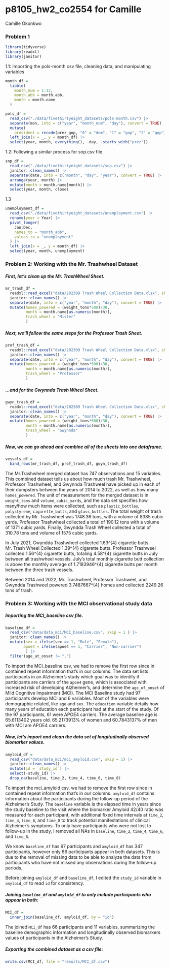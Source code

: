 p8105_hw2_co2554 for Camille
================
Camille Okonkwo

### Problem 1

``` r
library(tidyverse)
library(readxl)
library(janitor)
```

1.1: Importing the pols-month csv file, cleaning data, and manipulating
variables

``` r
month_df = 
  tibble(
    month_num = 1:12,
    month_abb = month.abb,
    month = month.name
  )

pols_df = 
  read_csv("./data/fivethirtyeight_datasets/pols-month.csv") |>
  separate(mon, into = c("year", "month_num", "day"), convert = TRUE) |>
  mutate(
    president = recode(prez_gop, "0" = "dem", "1" = "gop", "2" = "gop")) |>
  left_join(x = _, y = month_df) |> 
  select(year, month, everything(), -day, -starts_with("prez")) 
```

1.2: Following a similar process for snp.csv file.

``` r
snp_df =
  read_csv("./data/fivethirtyeight_datasets/snp.csv") |>
  janitor::clean_names() |>
  separate(date, into = c("month", "day", "year"), convert = TRUE) |>
  arrange(year, month) |>
  mutate(month = month.name[month]) |>
  select(year, month, close) 
```

1.3

``` r
unemployment_df = 
  read_csv("./data/fivethirtyeight_datasets/unemployment.csv") |>
  rename(year = Year) |>
  pivot_longer(
    Jan:Dec, 
    names_to = "month_abb",
    values_to = "unemployment"
  ) |> 
  left_join(x = _, y = month_df) |> 
  select(year, month, unemployment)
```

### Problem 2: Working with the Mr. Trashwheel Dataset

##### First, let’s clean up the Mr. TrashWheel Sheet.

``` r
mr_trash_df =
  readxl::read_excel("data/202309 Trash Wheel Collection Data.xlsx", sheet = "Mr. Trash Wheel", range = "A2:N549") |>
  janitor::clean_names() |>
  separate(date, into = c("year", "month", "day"), convert = TRUE) |>
  mutate(homes_powered = (weight_tons*500)/30, 
         month = month.name[as.numeric(month)],
         trash_wheel = "Mister"
         )
```

##### Next, we’ll follow the same steps for the Professor Trash Sheet.

``` r
prof_trash_df =
  readxl::read_excel("data/202309 Trash Wheel Collection Data.xlsx", sheet = "Professor Trash Wheel", range = "A2:M96") |>
  janitor::clean_names() |>
  separate(date, into = c("year", "month", "day"), convert = TRUE) |>
  mutate(homes_powered = (weight_tons*500)/30,
         month = month.name[as.numeric(month)],
         trash_wheel = "Professor"
         )
```

##### …and for the Gwynnda Trash Wheel Sheet.

``` r
gwyn_trash_df =
  readxl::read_excel("data/202309 Trash Wheel Collection Data.xlsx", sheet = "Gwynnda Trash Wheel", range = "A2:J108") |>
  janitor::clean_names() |>
  separate(date, into = c("year", "month", "day"), convert = TRUE) |>
  mutate(homes_powered = (weight_tons*500)/30, 
         month = month.name[as.numeric(month)],
         trash_wheel = "Gwynnda"
         )
```

##### Now, we can go ahead and combine all of the sheets into one dataframe.

``` r
vessels_df =
  bind_rows(mr_trash_df, prof_trash_df, gwyn_trash_df) 
```

The Mr.Trashwheel merged dataset has 747 observations and 15 variables.
This combined dataset tells us about how much trash Mr. Trashwheel,
Professor Trashwheel, and Gwynnda Trashweel have picked up in each of
their dumpsters between the years of 2014 to 2022, as well as how many
`homes_powered`. The unit of measurement for the merged dataset is in
`weight_tons` and `volume_cubic_yards`, and the data set specifies how
many/how much items were collected, such as `plastic_bottles`,
`polystyrene`, `cigarette_butts`, and `glass_bottles`. The total weight
of trash collected by Mr. Trashwheel was 1748.36 tons, with a volume of
8385 cubic yards. Professor Trashwheel collected a total of 190.12 tons
with a volume of 1371 cubic yards. Finally, Gwyndda Trash Wheel
collected a total of 310.78 tons and volume of 1575 cubic yards.

In July 2021, Gwyndda Trashwheel collected 1.63^{4} cigarette butts.
Mr. Trash Wheel Collected 1.39^{4} cigarette butts. Professor Trashweel
collected 1.56^{4} cigarette butts, totaling 4.58^{4} cigarette butts in
July between all trashwheel vessels. July’s total monthly cigarette butt
collection is above the monthly average of 1.7183946^{4} cigarette butts
per month between the three trash vessels.

Between 2014 and 2022, Mr. Trashwheel, Professor Trashweel, and Gwyndda
Trashweel powered 3.7487667^{4} homes and collected 2249.26 tons of
trash.

### Problem 3: Working with the MCI observational study data

##### Importing the MCI_baseline csv file.

``` r
baseline_df =
  read_csv("data/data_mci/MCI_baseline.csv", skip = 1 ) |>
  janitor::clean_names() |>
  mutate(sex = ifelse(sex == 1, "Male", "Female"),
        apoe4 = ifelse(apoe4 == 1, "Carrier", "Non-carrier") 
         ) |>
  filter(age_at_onset != ".")
```

To import the MCI_baseline csv, we had to remove the first row since in
contained repeat information that’s in our columns. The data set lists
participants in an Alzheimer’s study which goal was to identify if
participants are carriers of the `apoe4` gene, which is associated with
increased risk of developing Alzheimer’s, and determine the
`age_of_onset` of Mild Cognitive Impairment (MCI). The MCI Baseline
study had 97 participants develop MCI and 6 variables. Most of the
variables were demographic related, like `age` and `sex`. The
`education` variable details how many years of education each
participant had at the start of the study. Of the 97 participants, 61
were APOE4 carriers. The average baseline age is 65.6113402 years old.
65.2173913% of women and 60.7843137% of men with MCI are APOE4 carriers.

##### Now, let’s import and clean the data set of longitudinally observed biomarker values.

``` r
amyloid_df =
  read_csv("data/data_mci/mci_amyloid.csv", skip = 1) |>
  janitor::clean_names() |>
  mutate(id = `study_id`) |>
  select(-study_id) |>
  drop_na(baseline, time_2, time_4, time_6, time_8)
```

To import the mci_amyloid csv, we had to remove the first row since in
contained repeat information that’s in our columns. `amyloid_df`
contains information about the participants during the follow-up period
of the Alzheimer’s Study. The `baseline` variable is the elapsed time in
years since the study baseline to the visit where the biomarker Amyloid
42/40 ratio was measured for each participant, with additional fixed
time intervals at `time_2`, `time_4`, `time_6`, and `time_8` to track
potential manifestations of clinical Alzheimer’s symptoms. To only have
participants who were not lost to follow-up in the study, I removed all
NAs in `baseline`, `time_2`, `time_4`, `time_6`, and `time_8`.

We know `baseline_df` has 97 participants and `amyloid_df` has 347
participants, however only 66 participants appear in both datasets. This
is due to the removal of missing data to be able to analyze the data
from participants who have not missed any observations during the
follow-up periods.

Before joining `amyloid_df` and `baseline_df`, I edited the `study_id`
variable in `amyloid_df` to read `id` for consistency.

##### Joining `baseline_df` and `amyloid_df` to only include participants who appear in both:

``` r
MCI_df =
  inner_join(baseline_df, amyloid_df, by = "id")
```

The joined `MCI_df` has 66 participants and 11 variables, summarizing
the baseline demographic information and longitudinally observed
biomarkers values of participants in the Alzheimer’s Study.

##### Exporting the combined dataset as a csv file:

``` r
write.csv(MCI_df, file = "results/MCI_df.csv")
```
